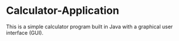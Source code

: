 # Calculator-Application
This is a simple calculator program built in Java with a graphical user interface (GUI).
